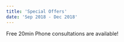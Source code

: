 ```yaml
---
title: 'Special Offers'
date: 'Sep 2018 - Dec 2018'
---
```


Free 20min Phone consultations are available!  